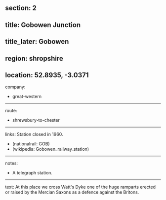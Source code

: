 section: 2
----
title: Gobowen Junction
----
title_later: Gobowen
----
region: shropshire
----
location: 52.8935, -3.0371
----
company:
- great-western
----
route:
- shrewsbury-to-chester
----
links:
Station closed in 1960.
- (nationalrail: GOB)
- (wikipedia: Gobowen_railway_station)
----
notes:
- A telegraph station.
----
text: At this place we cross Watt's Dyke one of the huge ramparts erected or raised by the Mercian Saxons as a defence against the Britons.
